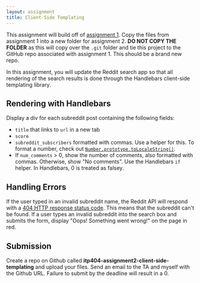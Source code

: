 ```yaml
---
layout: assignment
title: Client-Side Templating
---
```


This assignment will build off of [assignment 1](/teaching/2019/assignments/ajax). Copy the files from assignment 1 into a new folder for assignment 2. __DO NOT COPY THE FOLDER__ as this will copy over the `.git` folder and tie this project to the GitHub repo associated with assignment 1. This should be a brand new repo.

In this assignment, you will update the Reddit search app so that all rendering of the search results is done through the Handlebars client-side templating library.

## Rendering with Handlebars

Display a div for each subreddit post containing the following fields:

* `title` that links to `url` in a new tab
* `score`
* `subreddit_subscribers` formatted with commas. Use a helper for this. To format a number, check out [`Number.prototype.toLocaleString()`](https://developer.mozilla.org/en-US/docs/Web/JavaScript/Reference/Global_Objects/Number/toLocaleString).
* If `num_comments` > 0, show the number of comments, also formatted with commas. Otherwise, show "No comments". Use the Handlebars `if` helper. In Handlebars, 0 is treated as falsey.

## Handling Errors

If the user typed in an invalid subreddit name, the Reddit API will respond with a [404 HTTP response status code](https://developer.mozilla.org/en-US/docs/Web/HTTP/Status/404). This means that the subreddit can't be found. If a user types an invalid subreddit into the search box and submits the form, display "Oops! Something went wrong!" on the page in red.

## Submission

Create a repo on Github called __itp404-assignment2-client-side-templating__ and upload your files. Send an email to the TA and myself with the Github URL. Failure to submit by the deadline will result in a 0.
